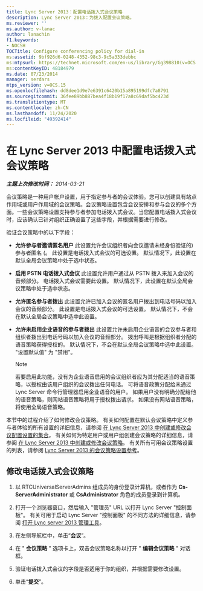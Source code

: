 ```yaml
---
title: Lync Server 2013：配置电话拨入式会议策略
description: Lync Server 2013：为拨入配置会议策略。
ms.reviewer: ''
ms.author: v-lanac
author: lanachin
f1.keywords:
- NOCSH
TOCTitle: Configure conferencing policy for dial-in
ms:assetid: 9bf926d6-0248-4352-98c3-9c5a333debbc
ms:mtpsurl: https://technet.microsoft.com/en-us/library/Gg398810(v=OCS.15)
ms:contentKeyID: 48184979
ms.date: 07/23/2014
manager: serdars
mtps_version: v=OCS.15
ms.openlocfilehash: dd8dee1d9e7e6391c6420b15a895199dfc7a8791
ms.sourcegitcommit: 36fee89bb887bea4f18b19f17a8c69daf5bc423d
ms.translationtype: MT
ms.contentlocale: zh-CN
ms.lasthandoff: 11/24/2020
ms.locfileid: "49392414"
---
```

# <a name="configure-conferencing-policy-for-dial-in-in-lync-server-2013"></a>在 Lync Server 2013 中配置电话拨入式会议策略

<div data-xmlns="http://www.w3.org/1999/xhtml">

<div class="topic" data-xmlns="http://www.w3.org/1999/xhtml" data-msxsl="urn:schemas-microsoft-com:xslt" data-cs="https://msdn.microsoft.com/">

<div data-asp="https://msdn2.microsoft.com/asp">



</div>

<div id="mainSection">

<div id="mainBody">

<span> </span>

_**主题上次修改时间：** 2014-03-21_

会议策略是一种用户帐户设置，用于指定参与者的会议体验。您可以创建具有站点作用域或用户作用域的会议策略。会议策略设置包含会议安排和参与会议的多个方面。一些会议策略设置支持参与者参加电话拨入式会议。当您配置电话拨入式会议时，应该确认已针对组织正确设置了这些字段，并根据需要进行修改。

验证会议策略中的以下字段：

  - **允许参与者邀请匿名用户**   此设置允许会议组织者向会议邀请未经身份验证的) 参与者匿名 (。 此设置是电话拨入式会议的可选设置。 默认情况下，此设置在默认全局会议策略中处于选中状态。

  - **启用 PSTN 电话拨入式会议**   此设置允许用户通过从 PSTN 拨入来加入会议的音频部分。 电话拨入式会议需要此设置。 默认情况下，此设置在默认全局会议策略中处于选中状态。

  - **允许匿名参与者拨出**   此设置允许已加入会议的匿名用户拨出到电话号码以加入会议的音频部分。 此设置是电话拨入式会议的可选设置。 默认情况下，不会在默认全局会议策略中选中此设置。

  - **允许未启用企业语音的参与者拨出**   此设置允许未启用企业语音的会议参与者和组织者拨出到电话号码以加入会议的音频部分。 拨出呼叫是根据组织者分配的语音策略获得授权的。 默认情况下，不会在默认全局会议策略中选中此设置。 "设置默认值" 为 "禁用"。
    
    <div>
    

    > [!NOTE]  
    > 若要启用此功能，没有为企业语音启用的会议组织者应为其分配适当的语音策略，以授权由该用户组织的会议拨出任何电话。 可将语音政策分配给未通过 Lync Server 命令行管理器启用企业语音的用户。 如果用户没有明确分配给他的语音策略，则网站语音策略将用于授权拨出请求。 如果没有网站语音策略，将使用全局语音策略。&nbsp;

    
    </div>

本节中的过程介绍了如何修改会议策略。 有关如何配置在默认会议策略中定义参与者体验的所有设置的详细信息，请参阅 [在 Lync Server 2013 中创建或修改会议配置设置的集合](lync-server-2013-create-or-modify-a-collection-of-meeting-configuration-settings.md)。 有关如何为特定用户或用户组创建会议策略的详细信息，请参阅 [在 Lync Server 2013 中创建或修改会议策略](lync-server-2013-create-or-modify-a-conferencing-policy.md)。 有关所有可用会议策略设置的列表，请参阅 [Lync Server 2013 的会议策略设置参考](lync-server-2013-conferencing-policy-settings-reference.md)。

<div>

## <a name="to-modify-the-conferencing-policy-for-dial-in"></a>修改电话拨入式会议策略

1.  以 RTCUniversalServerAdmins 组成员的身份登录计算机，或者作为 **Cs-ServerAdministrator** 或 **CsAdministrator** 角色的成员登录到计算机。

2.  打开一个浏览器窗口，然后输入 "管理员" URL 以打开 Lync Server "控制面板"。 有关可用于启动 Lync Server "控制面板" 的不同方法的详细信息，请参阅 [打开 Lync server 2013 管理工具](lync-server-2013-open-lync-server-administrative-tools.md)。

3.  在左侧导航栏中，单击“**会议**”。

4.  在 " **会议策略** " 选项卡上，双击会议策略名称以打开 " **编辑会议策略** " 对话框。

5.  验证电话拨入式会议的字段是否适用于你的组织，并根据需要修改设置。

6.  单击“**提交**”。

</div>

</div>

<span> </span>

</div>

</div>

</div>

